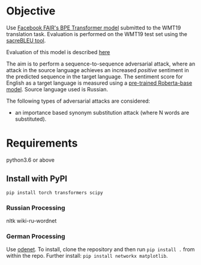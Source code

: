 # Objective

Use [Facebook FAIR's BPE Transformer model](https://huggingface.co/facebook/wmt19-de-en) submitted to the WMT19 translation task.
Evaluation is performed on the WMT19 test set using the [sacreBLEU tool](https://github.com/mjpost/sacreBLEU).

Evaluation of this model is described [here](https://github.com/rainavyas/NMTFAIRWMT19/blob/main/README.md)

The aim is to perform a sequence-to-sequence adversarial attack, where an attack in the source language achieves an increased _positive_ sentiment in the predicted sequence in the target language. The sentiment score for English as a target language is measured using a [pre-trained Roberta-base model](https://huggingface.co/cardiffnlp/twitter-roberta-base-sentiment). Source language used is Russian.

The following types of adversarial attacks are considered:

- an importance based synonym substitution attack (where N words are substituted).

# Requirements

python3.6 or above

## Install with PyPI
`pip install torch transformers scipy`

### Russian Processing
nltk wiki-ru-wordnet 

### German Processing

Use [odenet](https://github.com/hdaSprachtechnologie/odenet). To install, clone the repository and then run `pip install .` from within the repo. Further install: `pip install networkx matplotlib`.


